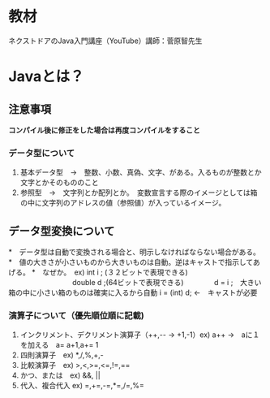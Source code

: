 # 教材
ネクストドアのJava入門講座（YouTube）講師：菅原智先生
# Javaとは？


## 注意事項
<strong>コンパイル後に修正をした場合は再度コンパイルをすること</strong>
### データ型について
1. 基本データ型　→　整数、小数、真偽、文字、がある。入るものが整数とか文字とかそのもののこと
2. 参照型　→　文字列とか配列とか。　変数宣言する際のイメージとしては箱の中に文字列のアドレスの値（参照値）が入っているイメージ。

## データ型変換について
*　データ型は自動で変換される場合と、明示しなければならない場合がある。
*　値の大きさが小さいものから大きいものは自動。逆はキャストで指示してあげる。
*　なぜか。　ex) int i ; (３２ビットで表現できる)
　　　　　　　　　double d ;(64ビットで表現できる)
         　　　　d = i ;　大きい箱の中に小さい箱のものは確実に入るから自動
                i = (int) d; ←　キャストが必要
                

### 演算子について（優先順位順に記載)
1. インクリメント、デクリメント演算子（++,-- → +1,-1）ex) a++ →　aに１を加える　a= a+1,a+= 1
2. 四則演算子　ex) *,/,%,+,-
3. 比較演算子　ex) >,<,>=,<=,!=,==
4. かつ、または　ex) &&, ||
5. 代入、複合代入 ex) =,+=,-=,*=,/=,%=

